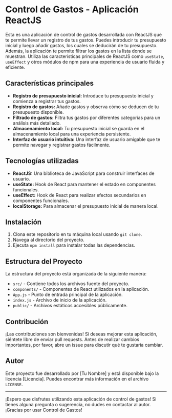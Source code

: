 # Control de Gastos - Aplicación ReactJS

Esta es una aplicación de control de gastos desarrollada con ReactJS que te permite llevar un registro de tus gastos. Puedes introducir tu presupuesto inicial y luego añadir gastos, los cuales se deducirán de tu presupuesto. Además, la aplicación te permite filtrar los gastos en la lista donde se muestran. Utiliza las características principales de ReactJS como `useState`, `useEffect` y otros módulos de npm para una experiencia de usuario fluida y eficiente.

## Características principales

- **Registro de presupuesto inicial:** Introduce tu presupuesto inicial y comienza a registrar tus gastos.
- **Registro de gastos:** Añade gastos y observa cómo se deducen de tu presupuesto disponible.
- **Filtrado de gastos:** Filtra tus gastos por diferentes categorías para un análisis más detallado.
- **Almacenamiento local:** Tu presupuesto inicial se guarda en el almacenamiento local para una experiencia persistente.
- **Interfaz de usuario intuitiva:** Una interfaz de usuario amigable que te permite navegar y registrar gastos fácilmente.

## Tecnologías utilizadas

- **ReactJS:** Una biblioteca de JavaScript para construir interfaces de usuario.
- **useState:** Hook de React para mantener el estado en componentes funcionales.
- **useEffect:** Hook de React para realizar efectos secundarios en componentes funcionales.
- **localStorage:** Para almacenar el presupuesto inicial de manera local.

## Instalación

1. Clona este repositorio en tu máquina local usando `git clone`.
2. Navega al directorio del proyecto.
3. Ejecuta `npm install` para instalar todas las dependencias.

## Estructura del Proyecto

La estructura del proyecto está organizada de la siguiente manera:

- `src/` - Contiene todos los archivos fuente del proyecto.
- `components/` - Componentes de React utilizados en la aplicación.
- `App.js` - Punto de entrada principal de la aplicación.
- `index.js` - Archivo de inicio de la aplicación.
- `public/` - Archivos estáticos accesibles públicamente.

## Contribución

¡Las contribuciones son bienvenidas! Si deseas mejorar esta aplicación, siéntete libre de enviar pull requests. Antes de realizar cambios importantes, por favor, abre un issue para discutir qué te gustaría cambiar.

## Autor

Este proyecto fue desarrollado por [Tu Nombre] y está disponible bajo la licencia [Licencia]. Puedes encontrar más información en el archivo `LICENSE`.

---

¡Espero que disfrutes utilizando esta aplicación de control de gastos! Si tienes alguna pregunta o sugerencia, no dudes en contactar al autor. ¡Gracias por usar Control de Gastos!
